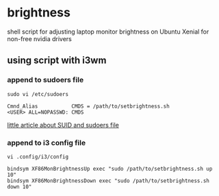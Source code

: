 # brightness
shell script for adjusting laptop monitor brightness on Ubuntu Xenial for non-free nvidia drivers

## using script with i3wm

### append to sudoers file

`sudo vi /etc/sudoers`

``` shell
Cmnd_Alias           CMDS = /path/to/setbrightness.sh
<USER> ALL=NOPASSWD: CMDS
```
[little article about SUID and sudoers file](http://askubuntu.com/a/167885)

### append to i3 config file

`vi .config/i3/config`

``` shell
bindsym XF86MonBrightnessUp exec "sudo /path/to/setbrightness.sh up 10"
bindsym XF86MonBrightnessDown exec "sudo /path/to/setbrightness.sh down 10"
```
